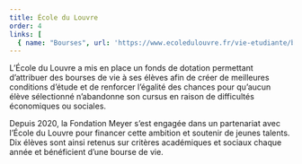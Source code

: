 ```yaml
---
title: École du Louvre
order: 4
links: [
  { name: "Bourses", url: 'https://www.ecoledulouvre.fr/vie-etudiante/bourses' } ]
---
```


L’École du Louvre a mis en place un fonds de dotation permettant d’attribuer des bourses de vie à ses élèves afin de créer de meilleures conditions d’étude et de renforcer l’égalité des chances pour qu’aucun élève sélectionné n’abandonne son cursus en raison de difficultés économiques ou sociales.

Depuis 2020, la Fondation Meyer s’est engagée dans un partenariat avec l’École du Louvre pour financer cette ambition et soutenir de jeunes talents. Dix élèves sont ainsi retenus sur critères académiques et sociaux chaque année et bénéficient d’une bourse de vie.
